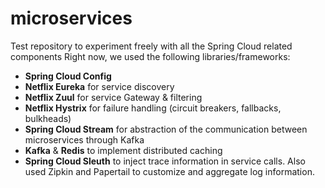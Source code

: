 # microservices
Test repository to experiment freely with all the Spring Cloud related components
Right now, we used the following libraries/frameworks:
- **Spring Cloud Config**
- **Netflix Eureka** for service discovery
- **Netflix Zuul** for service Gateway & filtering
- **Netflix Hystrix** for failure handling (circuit breakers, fallbacks, bulkheads)
- **Spring Cloud Stream** for abstraction of the communication between microservices through Kafka
- **Kafka** & **Redis** to implement distributed caching
- **Spring Cloud Sleuth** to inject trace information in service calls. Also used Zipkin and Papertail to customize and aggregate log information.
